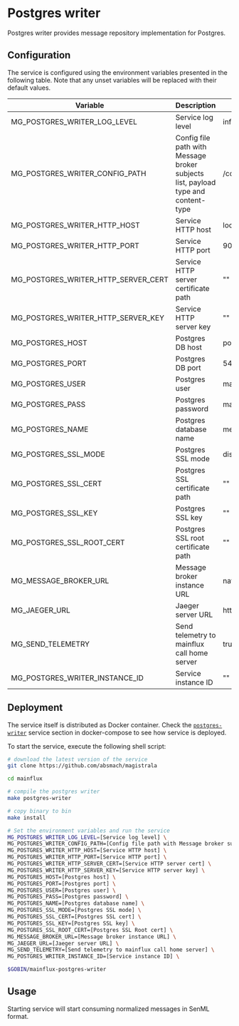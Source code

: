 # Postgres writer

Postgres writer provides message repository implementation for Postgres.

## Configuration

The service is configured using the environment variables presented in the
following table. Note that any unset variables will be replaced with their
default values.

| Variable                            | Description                                                                       | Default                        |
| ----------------------------------- | --------------------------------------------------------------------------------- | ------------------------------ |
| MG_POSTGRES_WRITER_LOG_LEVEL        | Service log level                                                                 | info                           |
| MG_POSTGRES_WRITER_CONFIG_PATH      | Config file path with Message broker subjects list, payload type and content-type | /config.toml                   |
| MG_POSTGRES_WRITER_HTTP_HOST        | Service HTTP host                                                                 | localhost                      |
| MG_POSTGRES_WRITER_HTTP_PORT        | Service HTTP port                                                                 | 9010                           |
| MG_POSTGRES_WRITER_HTTP_SERVER_CERT | Service HTTP server certificate path                                              | ""                             |
| MG_POSTGRES_WRITER_HTTP_SERVER_KEY  | Service HTTP server key                                                           | ""                             |
| MG_POSTGRES_HOST                    | Postgres DB host                                                                  | postgres                       |
| MG_POSTGRES_PORT                    | Postgres DB port                                                                  | 5432                           |
| MG_POSTGRES_USER                    | Postgres user                                                                     | mainflux                       |
| MG_POSTGRES_PASS                    | Postgres password                                                                 | mainflux                       |
| MG_POSTGRES_NAME                    | Postgres database name                                                            | messages                       |
| MG_POSTGRES_SSL_MODE                | Postgres SSL mode                                                                 | disabled                       |
| MG_POSTGRES_SSL_CERT                | Postgres SSL certificate path                                                     | ""                             |
| MG_POSTGRES_SSL_KEY                 | Postgres SSL key                                                                  | ""                             |
| MG_POSTGRES_SSL_ROOT_CERT           | Postgres SSL root certificate path                                                | ""                             |
| MG_MESSAGE_BROKER_URL               | Message broker instance URL                                                       | nats://localhost:4222          |
| MG_JAEGER_URL                       | Jaeger server URL                                                                 | http://jaeger:14268/api/traces |
| MG_SEND_TELEMETRY                   | Send telemetry to mainflux call home server                                       | true                           |
| MG_POSTGRES_WRITER_INSTANCE_ID      | Service instance ID                                                               | ""                             |

## Deployment

The service itself is distributed as Docker container. Check the [`postgres-writer`](https://github.com/absmach/magistrala/blob/master/docker/addons/postgres-writer/docker-compose.yml#L34-L59) service section in docker-compose to see how service is deployed.

To start the service, execute the following shell script:

```bash
# download the latest version of the service
git clone https://github.com/absmach/magistrala

cd mainflux

# compile the postgres writer
make postgres-writer

# copy binary to bin
make install

# Set the environment variables and run the service
MG_POSTGRES_WRITER_LOG_LEVEL=[Service log level] \
MG_POSTGRES_WRITER_CONFIG_PATH=[Config file path with Message broker subjects list, payload type and content-type] \
MG_POSTGRES_WRITER_HTTP_HOST=[Service HTTP host] \
MG_POSTGRES_WRITER_HTTP_PORT=[Service HTTP port] \
MG_POSTGRES_WRITER_HTTP_SERVER_CERT=[Service HTTP server cert] \
MG_POSTGRES_WRITER_HTTP_SERVER_KEY=[Service HTTP server key] \
MG_POSTGRES_HOST=[Postgres host] \
MG_POSTGRES_PORT=[Postgres port] \
MG_POSTGRES_USER=[Postgres user] \
MG_POSTGRES_PASS=[Postgres password] \
MG_POSTGRES_NAME=[Postgres database name] \
MG_POSTGRES_SSL_MODE=[Postgres SSL mode] \
MG_POSTGRES_SSL_CERT=[Postgres SSL cert] \
MG_POSTGRES_SSL_KEY=[Postgres SSL key] \
MG_POSTGRES_SSL_ROOT_CERT=[Postgres SSL Root cert] \
MG_MESSAGE_BROKER_URL=[Message broker instance URL] \
MG_JAEGER_URL=[Jaeger server URL] \
MG_SEND_TELEMETRY=[Send telemetry to mainflux call home server] \
MG_POSTGRES_WRITER_INSTANCE_ID=[Service instance ID] \

$GOBIN/mainflux-postgres-writer
```

## Usage

Starting service will start consuming normalized messages in SenML format.
